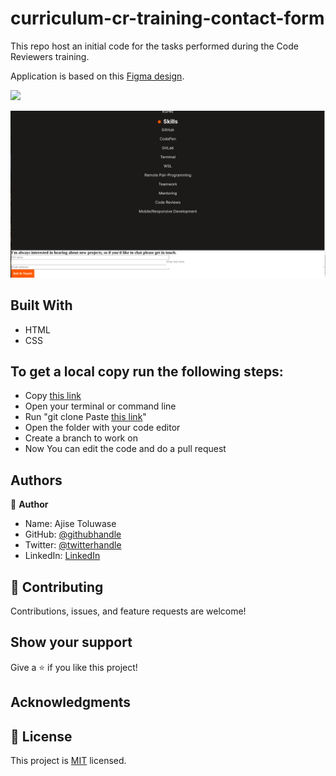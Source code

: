 # curriculum-cr-training-contact-form

This repo host an initial code for the tasks performed during the Code Reviewers training.

Application is based on this [Figma design](https://www.figma.com/file/t3EJUCAEViw3QasuJLPLVT/Microverse-Student-Potfolio-Templates-Main?node-id=1%3A1471).


![](https://img.shields.io/badge/Microverse-blueviolet)

![screenshot](./img/project-image.png)

## Built With

- HTML
- CSS

## To get a local copy run the following steps:
- Copy [this link](https://github.com/Whoistolu/Cr-Portfolio_Project/tree/main)
- Open your terminal or command line
- Run "git clone Paste [this link](https://github.com/Whoistolu/Cr-Portfolio_Project/tree/main)"
- Open the folder with your code editor
- Create a branch to work on
- Now You can edit the code and do a pull request

## Authors

👤 **Author**

- Name: Ajise Toluwase
- GitHub: [@githubhandle](https://github.com/Whoistolu)
- Twitter: [@twitterhandle](https://twitter.com/Littletolu)
- LinkedIn: [LinkedIn](https://www.linkedin.com/in/toluwase-ajise-9b40411b2/)

## 🤝 Contributing

Contributions, issues, and feature requests are welcome!

## Show your support

Give a ⭐️ if you like this project!

## Acknowledgments

## 📝 License

This project is [MIT](./MIT.md) licensed.
